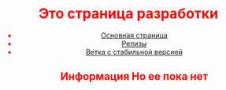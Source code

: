 <!DOCTYPE html>
<html lang="ru">
<head>
 <meta charset="utf-8">
</head>
<body>
 <div class="container">
 <header>
 <h1 style="text-align: center; color: red;">Это страница разработки</h1>
 <nav>
 <ul class="menu" style="display: block; color: red;">
 <li><a href="https://github.com/RudeChara/The-constant-battle/tree/main">Основная страница</a></li>
 <li><a href="https://github.com/RudeChara/The-constant-battle/releasesl">Релизы</a></li>
 <li><a href="#ее_пока_нет">Ветка с стабильной версией</a></li>
<h1>Информация Но ее пока нет</h1>
 </ul>
 </nav>
 </header>
 </div>
</body>
</html>
